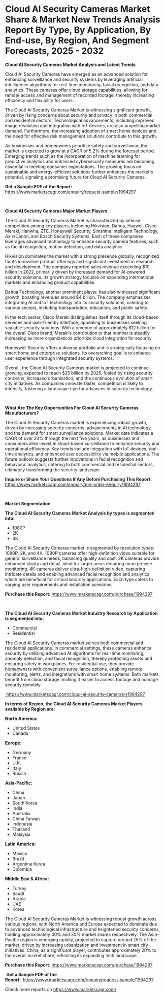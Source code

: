 <p><h1>Cloud AI Security Cameras Market Share & Market New Trends Analysis Report By Type, By Application, By End-use, By Region, And Segment Forecasts, 2025 - 2032</h1></p><p><strong>Cloud AI Security Cameras Market Analysis and Latest Trends</strong></p>
<p><p>Cloud AI Security Cameras have emerged as an advanced solution for enhancing surveillance and security systems by leveraging artificial intelligence algorithms for real-time monitoring, facial recognition, and data analytics. These cameras offer cloud storage capabilities, allowing for remote access and management of recorded footage, thereby increasing efficiency and flexibility for users.</p><p>The Cloud AI Security Cameras Market is witnessing significant growth, driven by rising concerns about security and privacy in both commercial and residential sectors. Technological advancements, including improved image resolution and integration with IoT devices, are also propelling market demand. Furthermore, the increasing adoption of smart home devices and the need for effective risk management solutions contribute to this growth.</p><p>As businesses and homeowners prioritize safety and surveillance, the market is expected to grow at a CAGR of 5.2% during the forecast period. Emerging trends such as the incorporation of machine learning for predictive analytics and enhanced cybersecurity measures are becoming essential in meeting consumer expectations. The growing focus on sustainable and energy-efficient solutions further enhances the market's potential, signaling a promising future for Cloud AI Security Cameras.</p></p>
<p><strong>Get a Sample PDF of the Report:&nbsp;</strong> <a href="https://www.marketscagr.com/enquiry/request-sample/1994297?utm_campaign=2038&utm_medium=2&utm_source=Github&utm_content=ia&utm_term=13022025&utm_id=cloud-ai-security-cameras">https://www.marketscagr.com/enquiry/request-sample/1994297</a></p>
<p>&nbsp;</p>
<p><strong>Cloud AI Security Cameras Major Market Players</strong></p>
<p><p>The Cloud AI Security Cameras Market is characterized by intense competition among key players, including Hikvision, Dahua, Huawei, Cisco Meraki, Hanwha, ZTE, Honeywell Security, Simshine Intelligent Technology, Axis/Canon, and Bosch Security Systems. Each of these companies leverages advanced technology to enhance security camera features, such as facial recognition, motion detection, and data analytics.</p><p>Hikvision dominates the market with a strong presence globally, recognized for its innovative product offerings and significant investment in research and development. The company reported sales revenue exceeding $10 billion in 2022, primarily driven by increased demand for AI-powered security solutions. Its growth strategy focuses on expanding international markets and enhancing product capabilities.</p><p>Dahua Technology, another prominent player, has also witnessed significant growth, boasting revenues around $4 billion. The company emphasizes integrating AI and IoT technology into its security solutions, catering to various sectors, including transportation, education, and public safety. </p><p>In the tech sector, Cisco Meraki distinguishes itself through its cloud-based services and user-friendly interface, appealing to businesses seeking scalable security solutions. With a revenue of approximately $12 billion for the overall Cisco brand, Meraki’s contribution to that number is steadily increasing as more organizations prioritize cloud integration for security.</p><p>Honeywell Security offers a diverse portfolio and is strategically focusing on smart home and enterprise solutions. Its overarching goal is to enhance user experience through integrated security systems. </p><p>Overall, the Cloud AI Security Cameras market is projected to continue growing, expected to reach $25 billion by 2025, fueled by rising security concerns, increased urbanization, and the continuous evolution of smart city initiatives. As companies innovate faster, competition is likely to intensify, fostering a landscape ripe for advances in security technology.</p></p>
<p>&nbsp;</p>
<p><strong>What Are The Key Opportunities For Cloud AI Security Cameras Manufacturers?</strong></p>
<p><p>The Cloud AI Security Cameras market is experiencing robust growth, driven by increasing security concerns, advancements in AI technology, and the demand for smart surveillance solutions. Market data indicates a CAGR of over 20% through the next five years, as businesses and consumers alike invest in cloud-based surveillance to enhance security and operational efficiency. Key trends include integration with IoT devices, real-time analytics, and enhanced user accessibility via mobile applications. The future outlook suggests further innovations in facial recognition and behavioral analytics, catering to both commercial and residential sectors, ultimately transforming the security landscape.</p></p>
<p><strong>Inquire or Share Your Questions If Any Before Purchasing This Report:</strong> <a href="https://www.marketscagr.com/enquiry/pre-order-enquiry/1994297?utm_campaign=2038&utm_medium=2&utm_source=Github&utm_content=ia&utm_term=13022025&utm_id=cloud-ai-security-cameras">https://www.marketscagr.com/enquiry/pre-order-enquiry/1994297</a></p>
<p>&nbsp;</p>
<p><strong>Market Segmentation</strong></p>
<p><strong>The Cloud AI Security Cameras Market Analysis by types is segmented into:</strong></p>
<p><ul><li>1080P</li><li>2K</li><li>4K</li></ul></p>
<p><p>The Cloud AI Security Cameras market is segmented by resolution types: 1080P, 2K, and 4K. 1080P cameras offer high-definition video suitable for general surveillance needs, balancing quality and cost. 2K cameras provide enhanced clarity and detail, ideal for larger areas requiring more precise monitoring. 4K cameras deliver ultra-high-definition video, capturing intricate details and enabling advanced facial recognition and analytics, which are beneficial for critical security applications. Each type caters to varying user requirements and installation scenarios.</p></p>
<p><strong>Purchase this Report:&nbsp;</strong><a href="https://www.marketscagr.com/purchase/1994297?utm_campaign=2038&utm_medium=2&utm_source=Github&utm_content=ia&utm_term=13022025&utm_id=cloud-ai-security-cameras">https://www.marketscagr.com/purchase/1994297</a></p>
<p>&nbsp;</p>
<p><strong>The Cloud AI Security Cameras Market Industry Research by Application is segmented into:</strong></p>
<p><ul><li>Commercial</li><li>Residential</li></ul></p>
<p><p>The Cloud AI Security Cameras market serves both commercial and residential applications. In commercial settings, these cameras enhance security by utilizing advanced AI algorithms for real-time monitoring, anomaly detection, and facial recognition, thereby protecting assets and ensuring safety in workplaces. For residential use, they provide homeowners with convenient surveillance options, enabling remote monitoring, alerts, and integrations with smart home systems. Both markets benefit from cloud storage, making it easier to access footage and manage security remotely.</p></p>
<p><a href="https://www.marketscagr.com/cloud-ai-security-cameras-r1994297?utm_campaign=2038&utm_medium=2&utm_source=Github&utm_content=ia&utm_term=13022025&utm_id=cloud-ai-security-cameras">&nbsp;https://www.marketscagr.com/cloud-ai-security-cameras-r1994297</a></p>
<p><strong>In terms of Region, the Cloud AI Security Cameras Market Players available by Region are:</strong></p>
<p>
    <p> <strong> North America: </strong>
        <ul>
            <li>United States</li>
            <li>Canada</li>
        </ul>
        </p> 
    <p> <strong> Europe: </strong>
        <ul>
            <li>Germany</li>
            <li>France</li>
            <li>U.K.</li>
            <li>Italy</li>
            <li>Russia</li>
        </ul>
        </p> 
    <p> <strong> Asia-Pacific: </strong>
        <ul>
            <li>China</li>
            <li>Japan</li>
            <li>South Korea</li>
            <li>India</li>
            <li>Australia</li>
            <li>China Taiwan</li>
            <li>Indonesia</li>
            <li>Thailand</li>
            <li>Malaysia</li>
        </ul>
        </p> 
    <p> <strong> Latin America: </strong>
        <ul>
            <li>Mexico</li>
            <li>Brazil</li>
            <li>Argentina Korea</li>
            <li>Colombia</li>
        </ul>
        </p> 
    <p> <strong> Middle East & Africa: </strong>
        <ul>
            <li>Turkey</li>
            <li>Saudi</li>
            <li>Arabia</li>
            <li>UAE</li>
            <li>Korea</li>
        </ul>
    </p>
    </p>
<p><p>The Cloud AI Security Cameras Market is witnessing robust growth across various regions, with North America and Europe expected to dominate due to advanced technological infrastructure and heightened security concerns, holding approximately 40% and 30% market shares respectively. The Asia-Pacific region is emerging rapidly, projected to capture around 25% of the market, driven by increasing urbanization and investment in smart city initiatives. China, as a significant player, contributes approximately 20% to the overall market share, reflecting its expanding tech landscape.</p></p>
<p><strong>Purchase this Report: </strong><a href="https://www.marketscagr.com/purchase/1994297?utm_campaign=2038&utm_medium=2&utm_source=Github&utm_content=ia&utm_term=13022025&utm_id=cloud-ai-security-cameras">https://www.marketscagr.com/purchase/1994297</a></p>
<p>&nbsp;<strong>Get a Sample PDF of the Report:&nbsp;&nbsp;</strong><a href="https://www.marketscagr.com/enquiry/request-sample/1994297?utm_campaign=2038&utm_medium=2&utm_source=Github&utm_content=ia&utm_term=13022025&utm_id=cloud-ai-security-cameras">https://www.marketscagr.com/enquiry/request-sample/1994297</a></p>
<p><strong></strong></p>
<p>Check more reports on <a href="https://www.marketscagr.com/?utm_campaign=2038&utm_medium=2&utm_source=Github&utm_content=ia&utm_term=13022025&utm_id=cloud-ai-security-cameras">https://www.marketscagr.com/</a></p>